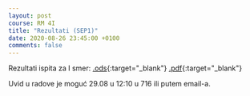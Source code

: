 ```yaml
---
layout: post
course: RM 4I
title: "Rezultati (SEP1)"
date: 2020-08-26 23:45:00 +0100
comments: false
---
```


Rezultati ispita za I smer: 
[.ods](/courses/rm/results/2019_2020_I/RM_4I_SEP1_2019_2020.ods){:target="_blank"}
[.pdf](/courses/rm/results/2019_2020_I/RM_4I_SEP1_2019_2020.pdf){:target="_blank"}

Uvid u radove je moguć 29.08 u 12:10 u 716 ili putem email-a.

